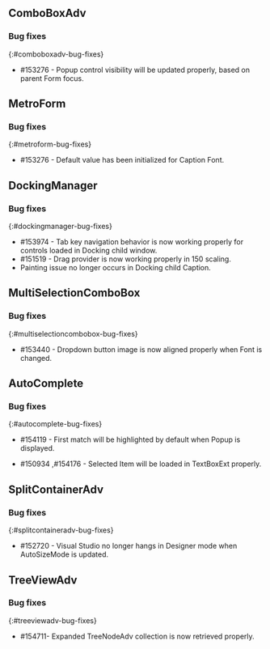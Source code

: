 ## ComboBoxAdv

### Bug fixes

{:#comboboxadv-bug-fixes}

* \#153276 - Popup control visibility will be updated properly, based on parent Form focus.  


## MetroForm

### Bug fixes

{:#metroform-bug-fixes}

* \#153276 - Default value has been initialized for Caption Font.

## DockingManager

### Bug fixes

{:#dockingmanager-bug-fixes}

* \#153974 - Tab key navigation behavior is now working properly for controls loaded in Docking child window. 
* \#151519 - Drag provider is now working properly in 150 scaling.
* Painting issue no longer occurs in Docking child Caption.

## MultiSelectionComboBox

### Bug fixes

{:#multiselectioncombobox-bug-fixes}

* \#153440 - Dropdown button image is now aligned properly when Font is changed. 


## AutoComplete

### Bug fixes

{:#autocomplete-bug-fixes}

* \#154119 - First match will be highlighted by default when Popup is displayed. 

* \#150934 ,\#154176 - Selected Item will be loaded in TextBoxExt properly. 

## SplitContainerAdv

### Bug fixes

{:#splitcontaineradv-bug-fixes}

* \#152720 - Visual Studio no longer hangs in Designer mode when AutoSizeMode is updated.   

## TreeViewAdv

### Bug fixes

{:#treeviewadv-bug-fixes}

* \#154711- Expanded TreeNodeAdv collection is now retrieved properly.  

